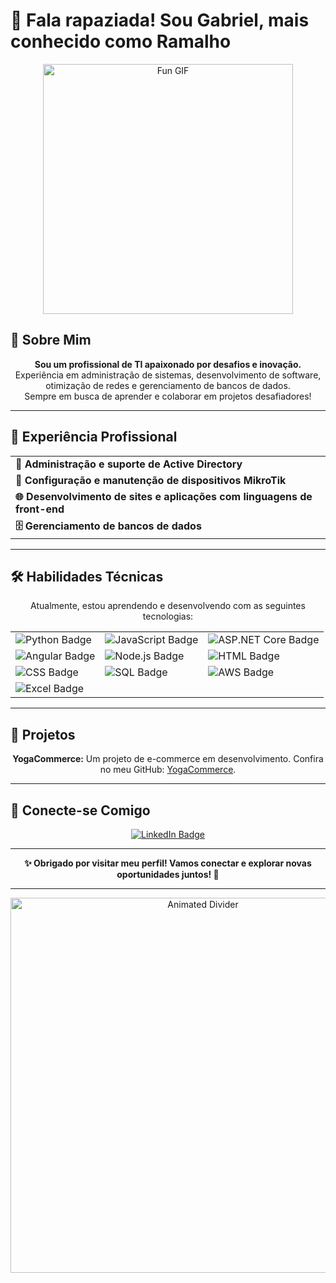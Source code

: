 # 👋 Fala rapaziada! Sou Gabriel, mais conhecido como Ramalho

<p align="center">
    <img src="https://i.giphy.com/media/v1.Y2lkPTc5MGI3NjExbGN1MzQwcTQyZDhvanl1YzJodWN6aXMxd2d0bXZ3bGEzczE3cTk2YiZlcD12MV9pbnRlcm5hbF9naWZfYnlfaWQmY3Q9Zw/yoJC2GnSClbPOkV0eA/giphy.gif" alt="Fun GIF" width="400"/>
</p>

## 🌟 Sobre Mim
<p align="center">
    <b>Sou um profissional de TI apaixonado por desafios e inovação.</b><br>
    Experiência em administração de sistemas, desenvolvimento de software, otimização de redes e gerenciamento de bancos de dados.<br>
    Sempre em busca de aprender e colaborar em projetos desafiadores!
</p>

<hr>

## 💼 Experiência Profissional
<div align="center">
    <table>
        <tr>
            <td><b>🔧 Administração e suporte de Active Directory</b></td>
        </tr>
        <tr>
            <td><b>🔌 Configuração e manutenção de dispositivos MikroTik</b></td>
        </tr>
        <tr>
            <td><b>🌐 Desenvolvimento de sites e aplicações com linguagens de front-end</b></td>
        </tr>
        <tr>
            <td><b>🗄️ Gerenciamento de bancos de dados</b></td>
        </tr>
    </table>
</div>

<hr>

## 🛠️ Habilidades Técnicas
<p align="center">
    Atualmente, estou aprendendo e desenvolvendo com as seguintes tecnologias:
</p>
<div align="center">
    <table>
        <tr>
            <td><img src="https://img.shields.io/badge/Python-3776AB?style=for-the-badge&logo=python&logoColor=white" alt="Python Badge"/></td>
            <td><img src="https://img.shields.io/badge/JavaScript-F7DF1E?style=for-the-badge&logo=javascript&logoColor=black" alt="JavaScript Badge"/></td>
            <td><img src="https://img.shields.io/badge/ASP.NET%20Core-512BD4?style=for-the-badge&logo=dotnet&logoColor=white" alt="ASP.NET Core Badge"/></td>
        </tr>
        <tr>
            <td><img src="https://img.shields.io/badge/Angular-DD0031?style=for-the-badge&logo=angular&logoColor=white" alt="Angular Badge"/></td>
            <td><img src="https://img.shields.io/badge/Node.js-339933?style=for-the-badge&logo=node.js&logoColor=white" alt="Node.js Badge"/></td>
            <td><img src="https://img.shields.io/badge/HTML-E34F26?style=for-the-badge&logo=html5&logoColor=white" alt="HTML Badge"/></td>
        </tr>
        <tr>
            <td><img src="https://img.shields.io/badge/CSS-1572B6?style=for-the-badge&logo=css3&logoColor=white" alt="CSS Badge"/></td>
            <td><img src="https://img.shields.io/badge/SQL-003B57?style=for-the-badge&logo=sql&logoColor=white" alt="SQL Badge"/></td>
            <td><img src="https://img.shields.io/badge/AWS-232F3E?style=for-the-badge&logo=amazonaws&logoColor=white" alt="AWS Badge"/></td>
        </tr>
        <tr>
            <td colspan="3"><img src="https://img.shields.io/badge/Excel-217346?style=for-the-badge&logo=microsoft-excel&logoColor=white" alt="Excel Badge"/></td>
        </tr>
    </table>
</div>

<hr>

## 🚀 Projetos
<p align="center">
    <b>YogaCommerce:</b> Um projeto de e-commerce em desenvolvimento. Confira no meu GitHub: <a href="https://github.com/henriquecea/YogaCommerce" target="_blank">YogaCommerce</a>.
</p>

<hr>

## 🤝 Conecte-se Comigo
<p align="center">
    <a href="https://www.linkedin.com" target="_blank">
        <img src="https://img.shields.io/badge/LinkedIn-0077B5?style=for-the-badge&logo=linkedin&logoColor=white" alt="LinkedIn Badge"/>
    </a>
</p>

<hr>

<p align="center">
    <b>✨ Obrigado por visitar meu perfil! Vamos conectar e explorar novas oportunidades juntos! 🚀</b>
</p>

<hr>

<div align="center">
    <img src="https://i.giphy.com/media/v1.Y2lkPTc5MGI3NjExNjNtNmcxbDQ0M2lkdm16NjFkejg4ZG92Y2RuYm55ZnhvOGZmdXJ1MSZlcD12MV9pbnRlcm5hbF9naWZfYnlfaWQmY3Q9Zw/WUDGo9jYZzVt3DExhi/giphy.gif" alt="Animated Divider" width="600"/>
</div>
